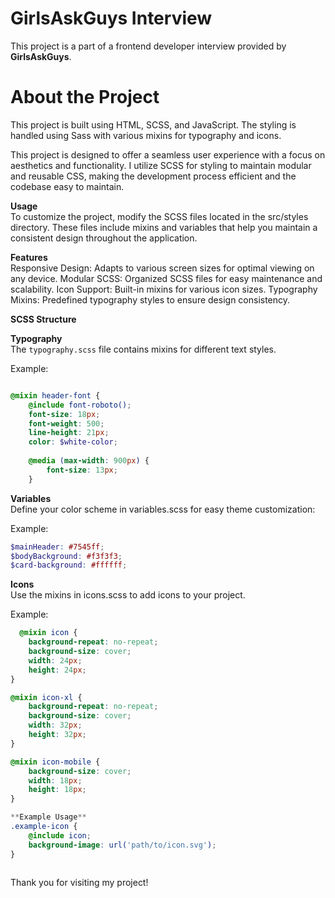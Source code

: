 # GirlsAskGuys Interview

This project is a part of a frontend developer interview provided by **GirlsAskGuys**. 

# About the Project
This project is built using HTML, SCSS, and JavaScript. The styling is handled using Sass with various mixins for typography and icons.

This project is designed to offer a seamless user experience with a focus on aesthetics and functionality. I utilize SCSS for styling to maintain modular and reusable CSS, making the development process efficient and the codebase easy to maintain.

**Usage**
<br />
To customize the project, modify the SCSS files located in the src/styles directory. These files include mixins and variables that help you maintain a consistent design throughout the application.

**Features**
<br />
Responsive Design: Adapts to various screen sizes for optimal viewing on any device.
Modular SCSS: Organized SCSS files for easy maintenance and scalability.
Icon Support: Built-in mixins for various icon sizes.
Typography Mixins: Predefined typography styles to ensure design consistency.

**SCSS Structure**
<br />

**Typography**
<br />
The `typography.scss` file contains mixins for different text styles. 

Example:
```scss

@mixin header-font {
    @include font-roboto();
    font-size: 18px;
    font-weight: 500;
    line-height: 21px;
    color: $white-color;
    
    @media (max-width: 900px) {
        font-size: 13px;
    }
```
**Variables**
<br />
Define your color scheme in variables.scss for easy theme customization:

Example:
```scss
$mainHeader: #7545ff;
$bodyBackground: #f3f3f3;
$card-background: #ffffff;
```

**Icons**
<br />
Use the mixins in icons.scss to add icons to your project.

Example:
```scss
  @mixin icon {
    background-repeat: no-repeat;
    background-size: cover;
    width: 24px;
    height: 24px;
}

@mixin icon-xl {
    background-repeat: no-repeat;
    background-size: cover;
    width: 32px;
    height: 32px;
}

@mixin icon-mobile {
    background-size: cover;
    width: 18px;
    height: 18px;
}

**Example Usage**
.example-icon {
    @include icon;
    background-image: url('path/to/icon.svg');
}



```
Thank you for visiting my project!

